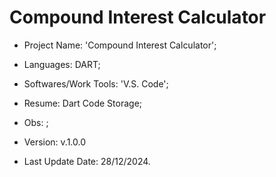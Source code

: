 # Compound Interest Calculator

- Project Name: 'Compound Interest Calculator';
- Languages: DART;
- Softwares/Work Tools: 'V.S. Code';
- Resume: Dart Code Storage;
- Obs: ;
- Version: v.1.0.0

- Last Update Date: 28/12/2024.

##